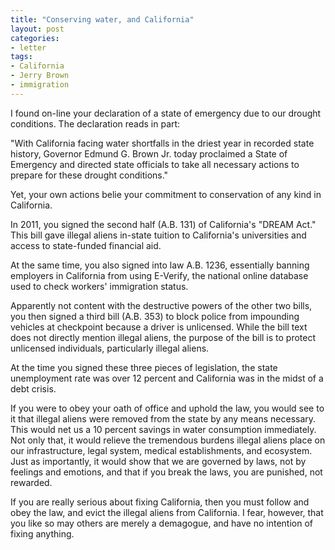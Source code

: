 ```yaml
---
title: "Conserving water, and California"
layout: post
categories:
- letter
tags:
- California
- Jerry Brown
- immigration
---
```


I found on-line your declaration of a state of emergency due to our drought conditions. The declaration reads in part:

"With California facing water shortfalls in the driest year in recorded state history, Governor Edmund G. Brown Jr. today proclaimed a State of Emergency and directed state officials to take all necessary actions to prepare for these drought conditions."

Yet, your own actions belie your commitment to conservation of any kind in California.

In 2011, you signed the second half (A.B. 131) of California's "DREAM Act." This bill gave illegal aliens in-state tuition to California's universities and access to state-funded financial aid.

At the same time, you also signed into law A.B. 1236, essentially banning employers in California from using E-Verify, the national online database used to check workers' immigration status.

Apparently not content with the destructive powers of the other two bills, you then signed a third bill (A.B. 353) to block police from impounding vehicles at checkpoint because a driver is unlicensed. While the bill text does not directly mention illegal aliens, the purpose of the bill is to protect unlicensed individuals, particularly illegal aliens.

At the time you signed these three pieces of legislation, the state unemployment rate was over 12 percent and California was in the midst of a debt crisis.

If you were to obey your oath of office and uphold the law, you would see to it that illegal aliens were removed from the state by any means necessary. This would net us a 10 percent savings in water consumption immediately. Not only that, it would relieve the tremendous burdens illegal aliens place on our infrastructure, legal system, medical establishments, and ecosystem. Just as importantly, it would show that we are governed by laws, not by feelings and emotions, and that if you break the laws, you are punished, not rewarded.

If you are really serious about fixing California, then you must follow and obey the law, and evict the illegal aliens from California. I fear, however, that you like so may others are merely a demagogue, and have no intention of fixing anything.
